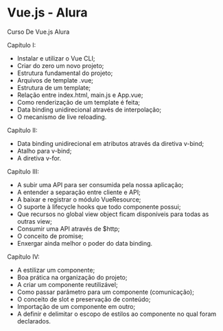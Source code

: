 # Vue.js - Alura

Curso De Vue.js Alura

<p>Capítulo I:</p>

<ul>
    <li>Instalar e utilizar o Vue CLI;</li>
    <li>Criar do zero um novo projeto;</li>
    <li>Estrutura fundamental do projeto;</li>
    <li>Arquivos de template .vue;</li>
    <li>Estrutura de um template;</li>
    <li>Relação entre index.html, main.js e App.vue;</li>
    <li>Como renderização de um template é feita;</li>
    <li>Data binding unidirecional através de interpolação;</li>
    <li>O mecanismo de live reloading.</li>
</ul>

<p>Capítulo II:</p>

<ul>
    <li>Data binding unidirecional em atributos através da diretiva v-bind;</li>
    <li>Atalho para v-bind;</li>
    <li>A diretiva v-for.</li>
</ul>

<p>Capítulo III:</p>

<ul>
    <li>A subir uma API para ser consumida pela nossa aplicação;</li>
    <li>A entender a separação entre cliente e API;</li>
    <li>A baixar e registrar o módulo VueResource;</li>
    <li>O suporte à lifecycle hooks que todo componente possui;</li>
    <li>Que recursos no global view object ficam disponíveis para todas as outras view;</li>
    <li>Consumir uma API através de $http;</li>
    <li>O conceito de promise;</li>
    <li>Enxergar ainda melhor o poder do data binding.</li>
</ul>

<p>Capítulo IV:</p>

<ul>
    <li>A estilizar um componente;</li>
    <li>Boa prática na organização do projeto;</li>
    <li>A criar um componente reutilizável;</li>
    <li>Como passar parâmetro para um componente (comunicação);</li>
    <li>O conceito de slot e preservação de conteúdo;</li>
    <li>Importação de um componente em outro;</li>
    <li>A definir e delimitar o escopo de estilos ao componente no qual foram declarados.</li>  
</ul>
